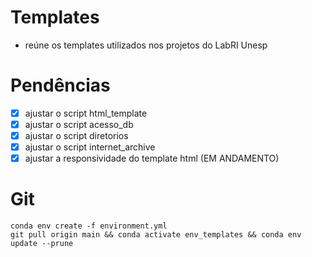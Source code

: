 # Templates

- reúne os templates utilizados nos projetos do LabRI Unesp

# Pendências 

- [x] ajustar o script html_template
- [x] ajustar o script acesso_db
- [x] ajustar o script diretorios
- [x] ajustar o script internet_archive
- [x] ajustar a responsividade do template html (EM ANDAMENTO)

# Git 

```
conda env create -f environment.yml
git pull origin main && conda activate env_templates && conda env update --prune 
```